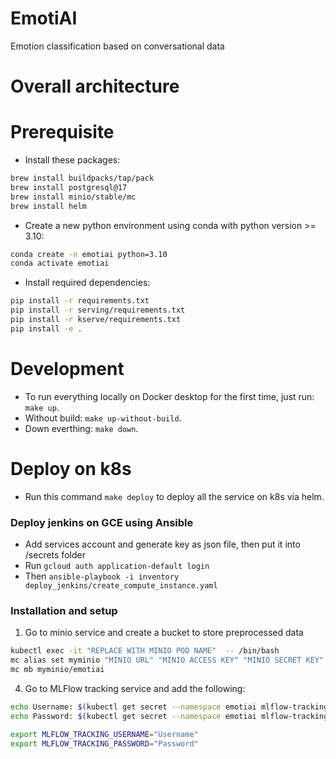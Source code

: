 # EmotiAI
Emotion classification based on conversational data

# Overall architecture

# Prerequisite 
- Install these packages:
```bash
brew install buildpacks/tap/pack
brew install postgresql@17
brew install minio/stable/mc
brew install helm
```
- Create a new python environment using conda with python version >= 3.10:
```bash
conda create -n emotiai python=3.10
conda activate emotiai
```
- Install required dependencies:
```bash
pip install -r requirements.txt
pip install -r serving/requirements.txt
pip install -r kserve/requirements.txt
pip install -e .
```

# Development
- To run everything locally on Docker desktop for the first time, just run: `make up`.
- Without build: `make up-without-build`.
- Down everthing: `make down`.

# Deploy on k8s
- Run this command `make deploy` to deploy all the service on k8s via helm.

### Deploy jenkins on GCE using Ansible
- Add services account and generate key as json file, then put it into /secrets folder
- Run `gcloud auth application-default login`
- Then `ansible-playbook -i inventory deploy_jenkins/create_compute_instance.yaml`

### Installation and setup 
1. Go to minio service and create a bucket to store preprocessed data
```bash
kubectl exec -it "REPLACE WITH MINIO POD NAME"  -- /bin/bash
mc alias set myminio "MINIO URL" "MINIO ACCESS KEY" "MINIO SECRET KEY"
mc mb myminio/emotiai
```
4. Go to MLFlow tracking service and add the following:
```bash
echo Username: $(kubectl get secret --namespace emotiai mlflow-tracking -o jsonpath="{ .data.admin-user }" | base64 -d)
echo Password: $(kubectl get secret --namespace emotiai mlflow-tracking -o jsonpath="{.data.admin-password }" | base64 -d)

export MLFLOW_TRACKING_USERNAME="Username"
export MLFLOW_TRACKING_PASSWORD="Password"
```